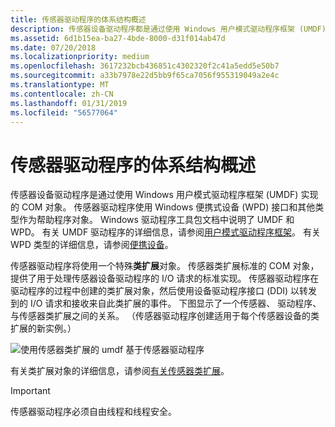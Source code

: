 ```yaml
---
title: 传感器驱动程序的体系结构概述
description: 传感器设备驱动程序都是通过使用 Windows 用户模式驱动程序框架 (UMDF) 实现的 COM 对象
ms.assetid: 6d1b15ea-ba27-4bde-8000-d31f014ab47d
ms.date: 07/20/2018
ms.localizationpriority: medium
ms.openlocfilehash: 3617232bcb436851c4302320f2c41a5edd5e50b7
ms.sourcegitcommit: a33b7978e22d5bb9f65ca7056f955319049a2e4c
ms.translationtype: MT
ms.contentlocale: zh-CN
ms.lasthandoff: 01/31/2019
ms.locfileid: "56577064"
---
```

# <a name="architecture-overview-for-sensor-drivers"></a>传感器驱动程序的体系结构概述


传感器设备驱动程序是通过使用 Windows 用户模式驱动程序框架 (UMDF) 实现的 COM 对象。 传感器驱动程序使用 Windows 便携式设备 (WPD) 接口和其他类型作为帮助程序对象。 Windows 驱动程序工具包文档中说明了 UMDF 和 WPD。 有关 UMDF 驱动程序的详细信息，请参阅[用户模式驱动程序框架](https://msdn.microsoft.com/library/windows/hardware/ff561365)。 有关 WPD 类型的详细信息，请参阅[便携设备](https://msdn.microsoft.com/library/windows/hardware/ff597901)。

传感器驱动程序将使用一个特殊**类扩展**对象。 传感器类扩展标准的 COM 对象，提供了用于处理传感器设备驱动程序的 I/O 请求的标准实现。 传感器驱动程序在驱动程序的过程中创建的类扩展对象，然后使用设备驱动程序接口 (DDI) 以转发到的 I/O 请求和接收来自此类扩展的事件。 下图显示了一个传感器、 驱动程序、 与传感器类扩展之间的关系。 （传感器驱动程序创建适用于每个传感器设备的类扩展的新实例。）

![使用传感器类扩展的 umdf 基于传感器驱动程序](images/sensordriver-cxt.jpg)

有关类扩展对象的详细信息，请参阅[有关传感器类扩展](about-the-sensor-class-extension.md)。

>[!IMPORTANT]
> 传感器驱动程序必须自由线程和线程安全。










